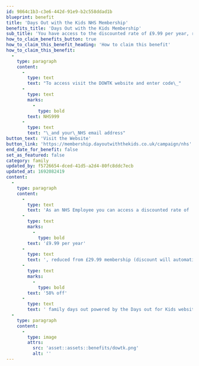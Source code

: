 ```yaml
---
id: 9864c1b3-c3e6-442d-91e9-b2c558ddad1b
blueprint: benefit
title: 'Days Out with the Kids NHS Membership'
benefits_title: 'Days Out with the Kids Membership'
sub_title: 'You have access to the discounted rate of £9.99 per year, reduced from £29.99 membership!'
how_to_claim_benefits_button: true
how_to_claim_this_benefit_heading: 'How to claim this benefit'
how_to_claim_this_benefit:
  -
    type: paragraph
    content:
      -
        type: text
        text: "To access visit the DOWTK website and enter code\_"
      -
        type: text
        marks:
          -
            type: bold
        text: NHS999
      -
        type: text
        text: "\_and your\_NHS email address"
button_text: 'Visit the Website'
button_link: 'https://membership.dayoutwiththekids.co.uk/campaign/nhs'
end_date_for_benefit: false
set_as_featured: false
category: family
updated_by: f5726654-dced-41d5-a2d4-80fc8ddc7ecb
updated_at: 1692082419
content:
  -
    type: paragraph
    content:
      -
        type: text
        text: 'As an NHS Employee you can access a discounted rate of '
      -
        type: text
        marks:
          -
            type: bold
        text: '£9.99 per year'
      -
        type: text
        text: ', reduced from £29.99 membership (discount will automatically be applied each year) - this allows you to access up to '
      -
        type: text
        marks:
          -
            type: bold
        text: '58% off'
      -
        type: text
        text: ' family days out powered by the Days out for Kids website!'
  -
    type: paragraph
    content:
      -
        type: image
        attrs:
          src: 'asset::assets::benefits/dowtk.png'
          alt: ''
---
```

